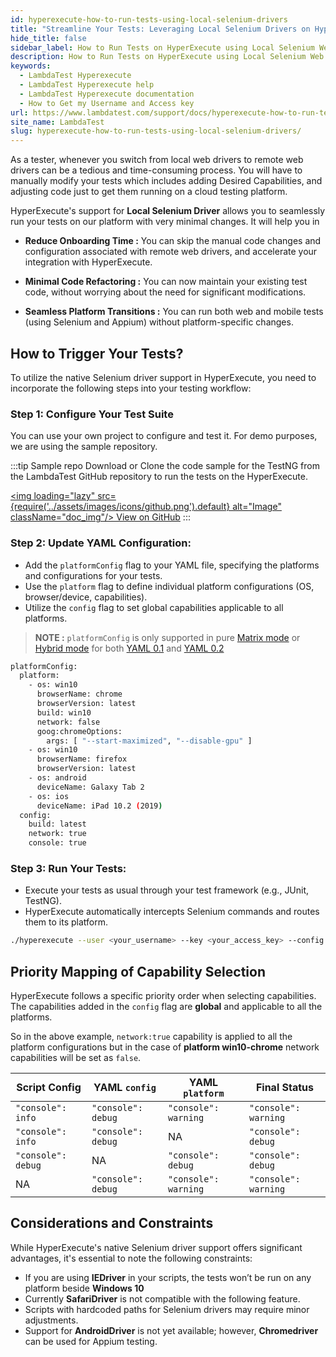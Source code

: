 ```yaml
---
id: hyperexecute-how-to-run-tests-using-local-selenium-drivers
title: "Streamline Your Tests: Leveraging Local Selenium Drivers on HyperExecute"
hide_title: false
sidebar_label: How to Run Tests on HyperExecute using Local Selenium Web Driver
description: How to Run Tests on HyperExecute using Local Selenium Web Driver
keywords:
  - LambdaTest Hyperexecute
  - LambdaTest Hyperexecute help
  - LambdaTest Hyperexecute documentation
  - How to Get my Username and Access key
url: https://www.lambdatest.com/support/docs/hyperexecute-how-to-run-tests-using-local-selenium-drivers/
site_name: LambdaTest
slug: hyperexecute-how-to-run-tests-using-local-selenium-drivers/
---
```


<script type="application/ld+json"
      dangerouslySetInnerHTML={{ __html: JSON.stringify({
       "@context": "https://schema.org",
        "@type": "BreadcrumbList",
        "itemListElement": [{
          "@type": "ListItem",
          "position": 1,
          "name": "Home",
          "item": "https://www.lambdatest.com"
        },{
          "@type": "ListItem",
          "position": 2,
          "name": "Support",
          "item": "https://www.lambdatest.com/support/docs/"
        },{
          "@type": "ListItem",
          "position": 3,
          "name": "How to Guides",
          "item": "https://www.lambdatest.com/support/docs/hyperexecute-how-to-run-tests-using-local-selenium-drivers/"
        }]
      })
    }}
></script>

As a tester, whenever you switch from local web drivers to remote web drivers can be a tedious and time-consuming process. You will have to manually modify your tests which includes adding Desired Capabilities, and adjusting code just to get them running on a cloud testing platform. 

HyperExecute's support for **Local Selenium Driver** allows you to seamlessly run your tests on our platform with very minimal changes. It will help you in

- **Reduce Onboarding Time :** You can skip the manual code changes and configuration associated with remote web drivers, and accelerate your integration with HyperExecute.

- **Minimal Code Refactoring :** You can now maintain your existing test code, without worrying about the need for significant modifications.

- **Seamless Platform Transitions :** You can run both web and mobile tests (using Selenium and Appium) without platform-specific changes.

## How to Trigger Your Tests?

To utilize the native Selenium driver support in HyperExecute, you need to incorporate the following steps into your testing workflow:

### Step 1: Configure Your Test Suite

You can use your own project to configure and test it. For demo purposes, we are using the sample repository.

:::tip Sample repo
Download or Clone the code sample for the TestNG from the LambdaTest GitHub repository to run the tests on the HyperExecute.

<a href="https://github.com/LambdaTest/testng-selenium-hyperexecute-sample/tree/localdriver" className="github__anchor"><img loading="lazy" src={require('../assets/images/icons/github.png').default} alt="Image" className="doc_img"/> View on GitHub</a>
:::

### Step 2: Update YAML Configuration:

- Add the `platformConfig` flag to your YAML file, specifying the platforms and configurations for your tests.
- Use the `platform` flag to define individual platform configurations (OS, browser/device, capabilities).
- Utilize the `config` flag to set global capabilities applicable to all platforms.

> **NOTE :** `platformConfig` is only supported in pure [Matrix mode](/support/docs/hyperexecute-matrix-multiplexing-strategy/) or [Hybrid mode](/support/docs/hyperexecute-hybrid-strategy/) for both [YAML 0.1](/support/docs/hyperexecute-yaml-parameters/) and [YAML 0.2](/support/docs/hyperexecute-yaml-version0.2/)

```bash
platformConfig:
  platform:
    - os: win10
      browserName: chrome
      browserVersion: latest
      build: win10
      network: false
      goog:chromeOptions:
        args: [ "--start-maximized", "--disable-gpu" ]
    - os: win10
      browserName: firefox
      browserVersion: latest
    - os: android
      deviceName: Galaxy Tab 2
    - os: ios
      deviceName: iPad 10.2 (2019)
  config:
    build: latest
    network: true
    console: true 
```

### Step 3: Run Your Tests:

- Execute your tests as usual through your test framework (e.g., JUnit, TestNG).
- HyperExecute automatically intercepts Selenium commands and routes them to its platform.

```bash
./hyperexecute --user <your_username> --key <your_access_key> --config <your_yaml_file_name>
```

## Priority Mapping of Capability Selection

HyperExecute follows a specific priority order when selecting capabilities. The capabilities added in the `config` flag are **global** and applicable to all the platforms.

So in the above example, `network:true` capability is applied to all the platform configurations but in the case of **platform win10-chrome** network capabilities will be set as `false`.

| Script Config | YAML `config` | YAML `platform` | Final Status |
|---------------|-------------|-------------|--------------|
|`"console": info` | `"console": debug` | `"console": warning` | `"console": warning` |
|`"console": info` | `"console": debug` | NA | `"console": debug` |
|`"console": debug` | NA | `"console": debug` | `"console": debug` |
| NA | `"console": debug` | `"console": warning` | `"console": warning` |

## Considerations and Constraints

While HyperExecute's native Selenium driver support offers significant advantages, it's essential to note the following constraints:

- If you are using **IEDriver** in your scripts, the tests won’t be run on any platform beside **Windows 10**
- Currently **SafariDriver** is not compatible with the following feature.
- Scripts with hardcoded paths for Selenium drivers may require minor adjustments.
- Support for **AndroidDriver** is not yet available; however, **Chromedriver** can be used for Appium testing.